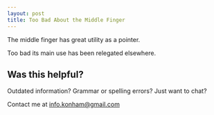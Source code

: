 ```yaml
---
layout: post
title: Too Bad About the Middle Finger
---
```


The middle finger has great utility as a pointer.

Too bad its main use has been relegated elsewhere.

## Was this helpful?

Outdated information? Grammar or spelling errors? Just want to chat?

Contact me at [info.konham@gmail.com](mailto:info.konham@gmail.com)